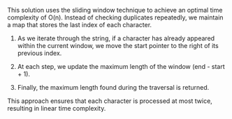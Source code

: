 This solution uses the sliding window technique to achieve an optimal time complexity of O(n).
Instead of checking duplicates repeatedly, we maintain a map that stores the last index of each character.

1. As we iterate through the string, if a character has already appeared within the current window,
we move the start pointer to the right of its previous index.

2. At each step, we update the maximum length of the window (end - start + 1).

3. Finally, the maximum length found during the traversal is returned.

This approach ensures that each character is processed at most twice, resulting in linear time complexity.
